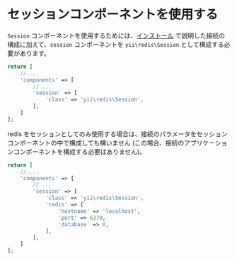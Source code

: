 セッションコンポーネントを使用する
==================================

`Session` コンポーネントを使用するためには、[インストール](installation.md) で説明した接続の構成に加えて、`session` コンポーネントを `yii\redis\Session` として構成する必要があります。

```php
return [
    //....
    'components' => [
        // ...
        'session' => [
            'class' => 'yii\redis\Session',
        ],
    ]
];
```

redis をセッションとしてのみ使用する場合は、接続のパラメータをセッションコンポーネントの中で構成しても構いません
(この場合、接続のアプリケーションコンポーネントを構成する必要はありません)。

```php
return [
    //....
    'components' => [
        // ...
        'session' => [
            'class' => 'yii\redis\Session',
            'redis' => [
                'hostname' => 'localhost',
                'port' => 6379,
                'database' => 0,
            ],
        ],
    ]
];
```
